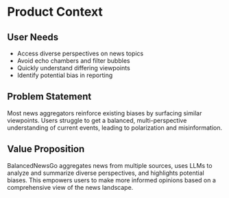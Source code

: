 # Product Context

## User Needs
- Access diverse perspectives on news topics
- Avoid echo chambers and filter bubbles
- Quickly understand differing viewpoints
- Identify potential bias in reporting

## Problem Statement
Most news aggregators reinforce existing biases by surfacing similar viewpoints. Users struggle to get a balanced, multi-perspective understanding of current events, leading to polarization and misinformation.

## Value Proposition
BalancedNewsGo aggregates news from multiple sources, uses LLMs to analyze and summarize diverse perspectives, and highlights potential biases. This empowers users to make more informed opinions based on a comprehensive view of the news landscape.